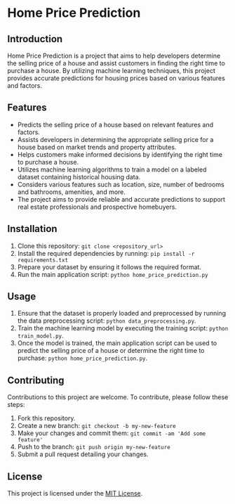 # Home Price Prediction

## Introduction
Home Price Prediction is a project that aims to help developers determine the selling price of a house and assist customers in finding the right time to purchase a house. By utilizing machine learning techniques, this project provides accurate predictions for housing prices based on various features and factors.

## Features
- Predicts the selling price of a house based on relevant features and factors.
- Assists developers in determining the appropriate selling price for a house based on market trends and property attributes.
- Helps customers make informed decisions by identifying the right time to purchase a house.
- Utilizes machine learning algorithms to train a model on a labeled dataset containing historical housing data.
- Considers various features such as location, size, number of bedrooms and bathrooms, amenities, and more.
- The project aims to provide reliable and accurate predictions to support real estate professionals and prospective homebuyers.

## Installation
1. Clone this repository: `git clone <repository_url>`
2. Install the required dependencies by running: `pip install -r requirements.txt`
3. Prepare your dataset by ensuring it follows the required format.
4. Run the main application script: `python home_price_prediction.py`

## Usage
1. Ensure that the dataset is properly loaded and preprocessed by running the data preprocessing script: `python data_preprocessing.py`.
2. Train the machine learning model by executing the training script: `python train_model.py`.
3. Once the model is trained, the main application script can be used to predict the selling price of a house or determine the right time to purchase: `python home_price_prediction.py`.

## Contributing
Contributions to this project are welcome. To contribute, please follow these steps:
1. Fork this repository.
2. Create a new branch: `git checkout -b my-new-feature`
3. Make your changes and commit them: `git commit -am 'Add some feature'`
4. Push to the branch: `git push origin my-new-feature`
5. Submit a pull request detailing your changes.

## License
This project is licensed under the [MIT License](LICENSE).

